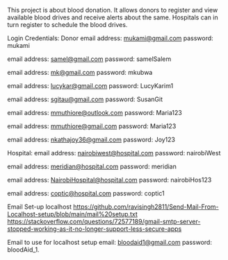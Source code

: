 This project is about blood donation. It allows donors to register and view available blood drives and receive alerts about the same. Hospitals can in turn register to schedule the blood drives.

Login Credentials:
Donor
email address: mukami@gmail.com
password: mukami

email address: samel@gmail.com
password: samelSalem

email address: mk@gmail.com
password: mkubwa

email address: lucykar@gmail.com
password: LucyKarim1

email address: sgitau@gmail.com
password: SusanGit

email address: mmuthiore@outlook.com
password: Maria123

email address: mmuthiore@gmail.com
password: Maria123

email address: nkathajoy36@gmail.com
password: Joy123


Hospital:
email address: nairobiwest@hospital.com
password: nairobiWest

email address: meridian@hospital.com
password: meridian

email address: NairobiHospital@hospital.com
password: nairobiHos123

email address: coptic@hospital.com
password: coptic1

Email Set-up localhost
https://github.com/ravisingh2811/Send-Mail-From-Localhost-setup/blob/main/mail%20setup.txt
https://stackoverflow.com/questions/72577189/gmail-smtp-server-stopped-working-as-it-no-longer-support-less-secure-apps

Email to use for localhost setup
email: bloodaid1@gmail.com
password: bloodAid_1.